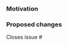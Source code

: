 ### Motivation


### Proposed changes

Closes issue #

<!-- Add the label "protocol breaking" if this PR alters protocol compatibility -->

